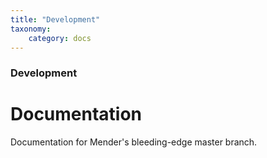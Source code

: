 ```yaml
---
title: "Development"
taxonomy:
    category: docs
---
```

<!--AUTOVERSION: "title: \"Development\""/complain-->
<!--
Exception to the rule about AUTOVERSION tags coming before their affected block:
For page headers the tag may come after due to misrendering if it is above.
-->

### Development

# Documentation

<!--AUTOVERSION: "bleeding-edge % branch"/complain-->
Documentation for Mender's bleeding-edge master branch.
